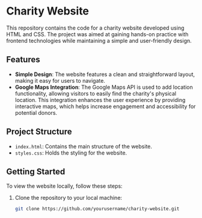 
# Charity Website

This repository contains the code for a charity website developed using HTML and CSS. The project was aimed at gaining hands-on practice with frontend technologies while maintaining a simple and user-friendly design.

## Features

- **Simple Design**: The website features a clean and straightforward layout, making it easy for users to navigate.
- **Google Maps Integration**: The Google Maps API is used to add location functionality, allowing visitors to easily find the charity's physical location. This integration enhances the user experience by providing interactive maps, which helps increase engagement and accessibility for potential donors.

## Project Structure

- `index.html`: Contains the main structure of the website.
- `styles.css`: Holds the styling for the website.


## Getting Started

To view the website locally, follow these steps:

1. Clone the repository to your local machine:
   ```bash
   git clone https://github.com/yourusername/charity-website.git

